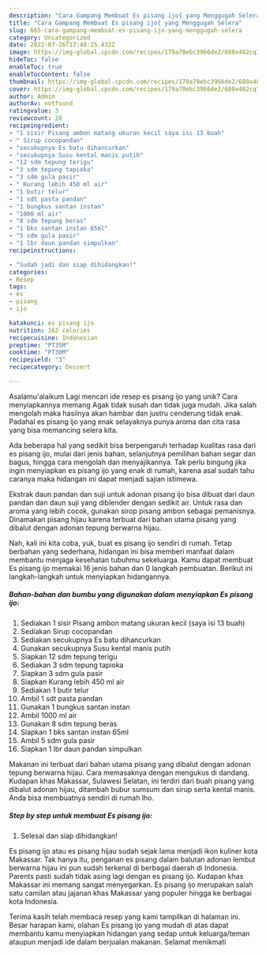 ```yaml
---
description: "Cara Gampang Membuat Es pisang ijo{ yang Menggugah Selera"
title: "Cara Gampang Membuat Es pisang ijo{ yang Menggugah Selera"
slug: 665-cara-gampang-membuat-es-pisang-ijo-yang-menggugah-selera
category: Uncategorized
date: 2022-07-26T17:48:25.432Z
image: https://img-global.cpcdn.com/recipes/179a70ebc3966de2/680x482cq70/es-pisang-ijo-foto-resep-utama.jpg
hideToc: false
enableToc: true
enableTocContent: false
thumbnail: https://img-global.cpcdn.com/recipes/179a70ebc3966de2/680x482cq70/es-pisang-ijo-foto-resep-utama.jpg
cover: https://img-global.cpcdn.com/recipes/179a70ebc3966de2/680x482cq70/es-pisang-ijo-foto-resep-utama.jpg
author: Admin
authorAv: notfound
ratingvalue: 3
reviewcount: 20
recipeingredient:
- "1 sisir Pisang ambon matang ukuran kecil saya isi 13 buah"
- " Sirup cocopandan"
- "secukupnya Es batu dihancurkan"
- "secukupnya Susu kental manis putih"
- "12 sdm tepung terigu"
- "3 sdm tepung tapioka"
- "3 sdm gula pasir"
- " Kurang lebih 450 ml air"
- "1 butir telur"
- "1 sdt pasta pandan"
- "1 bungkus santan instan"
- "1000 ml air"
- "8 sdm tepung beras"
- "1 bks santan instan 65ml"
- "5 sdm gula pasir"
- "1 lbr daun pandan simpulkan"
recipeinstructions:

- "Sudah jadi dan siap dihidangkan!"
categories:
- Resep
tags:
- es
- pisang
- ijo

katakunci: es pisang ijo 
nutrition: 162 calories
recipecuisine: Indonesian
preptime: "PT35M"
cooktime: "PT30M"
recipeyield: "3"
recipecategory: Dessert

---
```



Asalamu'alaikum Lagi mencari ide resep es pisang ijo yang unik? Cara menyiapkannya memang Agak tidak susah dan tidak juga mudah. Jika salah mengolah maka hasilnya akan hambar dan justru cenderung tidak enak. Padahal es pisang ijo yang enak selayaknya punya aroma dan cita rasa yang bisa memancing selera kita.


Ada beberapa hal yang sedikit bisa berpengaruh terhadap kualitas rasa dari es pisang ijo, mulai dari jenis bahan, selanjutnya pemilihan bahan segar dan bagus, hingga cara mengolah dan menyajikannya. Tak perlu bingung jika ingin menyiapkan es pisang ijo yang enak di rumah, karena asal sudah tahu caranya maka hidangan ini dapat menjadi sajian istimewa.

Ekstrak daun pandan dan suji untuk adonan pisang ijo bisa dibuat dari daun pandan dan daun suji yang diblender dengan sedikit air. Untuk rasa dan aroma yang lebih cocok, gunakan sirop pisang ambon sebagai pemanisnya. Dinamakan pisang hijau karena terbuat dari bahan utama pisang yang dibalut dengan adonan tepung berwarna hijau.


Nah, kali ini kita coba, yuk, buat es pisang ijo sendiri di rumah. Tetap berbahan yang sederhana, hidangan ini bisa memberi manfaat dalam membantu menjaga kesehatan tubuhmu sekeluarga. Kamu dapat membuat Es pisang ijo memakai 16 jenis bahan dan 0 langkah pembuatan. Berikut ini langkah-langkah untuk menyiapkan hidangannya.

<!--inarticleads1-->

##### Bahan-bahan dan bumbu yang digunakan dalam menyiapkan Es pisang ijo:

1. Sediakan 1 sisir Pisang ambon matang ukuran kecil (saya isi 13 buah)
1. Sediakan  Sirup cocopandan
1. Sediakan secukupnya Es batu dihancurkan
1. Gunakan secukupnya Susu kental manis putih
1. Siapkan 12 sdm tepung terigu
1. Sediakan 3 sdm tepung tapioka
1. Siapkan 3 sdm gula pasir
1. Siapkan  Kurang lebih 450 ml air
1. Sediakan 1 butir telur
1. Ambil 1 sdt pasta pandan
1. Gunakan 1 bungkus santan instan
1. Ambil 1000 ml air
1. Gunakan 8 sdm tepung beras
1. Siapkan 1 bks santan instan 65ml
1. Ambil 5 sdm gula pasir
1. Siapkan 1 lbr daun pandan simpulkan


Makanan ini terbuat dari bahan utama pisang yang dibalut dengan adonan tepung berwarna hijau. Cara memasaknya dengan mengukus di dandang. Kudapan khas Makassar, Sulawesi Selatan, ini terdiri dari buah pisang yang dibalut adonan hijau, ditambah bubur sumsum dan sirup serta kental manis. Anda bisa membuatnya sendiri di rumah lho. 

<!--inarticleads2-->

##### Step by step untuk membuat Es pisang ijo:


1. Selesai dan siap dihidangkan!

Es pisang ijo atau es pisang hijau sudah sejak lama menjadi ikon kuliner kota Makassar. Tak hanya itu, penganan es pisang dalam balutan adonan lembut berwarna hijau ini pun sudah terkenal di berbagai daerah di Indonesia. Parents pasti sudah tidak asing lagi dengan es pisang ijo. Kudapan khas Makassar ini memang sangat menyegarkan. Es pisang ijo merupakan salah satu camilan atau jajanan khas Makassar yang populer hingga ke berbagai kota Indonesia. 

Terima kasih telah membaca resep yang kami tampilkan di halaman ini. Besar harapan kami, olahan Es pisang ijo yang mudah di atas dapat membantu kamu menyiapkan hidangan yang sedap untuk keluarga/teman ataupun menjadi ide dalam berjualan makanan. Selamat menikmati
